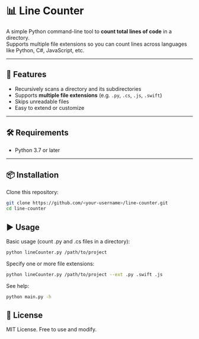 # 📊 Line Counter

A simple Python command-line tool to **count total lines of code** in a directory.  
Supports multiple file extensions so you can count lines across languages like Python, C#, JavaScript, etc.

---

## 🚀 Features

- Recursively scans a directory and its subdirectories
- Supports **multiple file extensions** (e.g. `.py`, `.cs`, `.js`, `.swift`)
- Skips unreadable files
- Easy to extend or customize

---

## 🛠️ Requirements

- Python 3.7 or later

---

## 📦 Installation

Clone this repository:

```bash
git clone https://github.com/<your-username>/line-counter.git
cd line-counter
```

## ▶️ Usage

Basic usage (count .py and .cs files in a directory):

```bash
python lineCounter.py /path/to/project
```

Specify one or more file extensions:

```bash
python lineCounter.py /path/to/project --ext .py .swift .js
```

See help:

```bash
python main.py -h
```

## 📜 License

MIT License. Free to use and modify.

